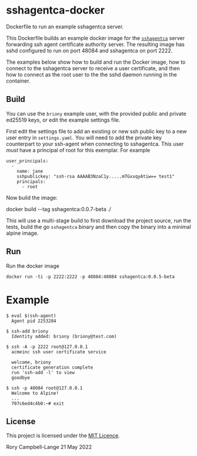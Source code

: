 # sshagentca-docker

Dockerfile to run an example sshagentca server.

This Dockerfile builds an example docker image for the
[`sshagentca`](https://github.com/rorycl/sshagentca) server forwarding
ssh agent certificate authority server. The resulting image has sshd
configured to run on port 48084 and sshagentca on port 2222.

The examples below show how to build and run the Docker image, how to
connect to the sshagentca server to receive a user certificate, and then
how to connect as the root user to the the sshd daemon running in the
container.

## Build 

You can use the `briony` example user, with the provided public and
private ed25519 keys, or edit the example settings file.

First edit the settings file to add an existing or new ssh public key to
a new user entry in `settings.yaml`. You will need to add the private
key counterpart to your ssh-agent when connecting to sshagentca. This
user *must* have a principal of root for this exemplar. For example

    user_principals:
      -
        name: jane
        sshpublickey: "ssh-rsa AAAAB3NzaC1y.....mTGxxqyAtiw== test1"
        principals:
          - root

Now build the image:

  docker build --tag sshagentca:0.0.7-beta ./

This will use a multi-stage build to first download the project source,
run the tests, build the go `sshagentca` binary and then copy the binary
into a minimal alpine image.

## Run

Run the docker image

    docker run -ti -p 2222:2222 -p 48084:48084 sshagentca:0.0.5-beta

# Example

    $ eval $(ssh-agent)
      Agent pid 2253284

    $ ssh-add briony
      Identity added: briony (briony@test.com)

    $ ssh -A -p 2222 root@127.0.0.1
      acmeinc ssh user certificate service

      welcome, briony
      certificate generation complete
      run 'ssh-add -l' to view
      goodbye

    $ ssh -p 48084 root@127.0.0.1
      Welcome to Alpine!
      ...
      707c6ed4c4b0:~# exit

## License

This project is licensed under the [MIT Licence](LICENCE).

Rory Campbell-Lange 21 May 2022
